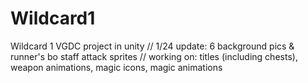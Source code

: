 # Wildcard1
Wildcard 1 VGDC project in unity
// 1/24 update: 6 background pics & runner's bo staff attack sprites
// working on: titles (including chests), weapon animations, magic icons, magic animations
